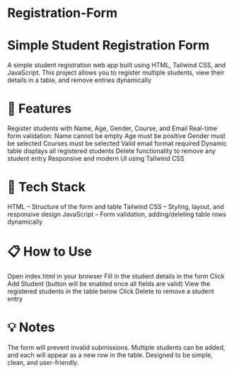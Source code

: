 # Registration-Form

# Simple Student Registration Form
A simple student registration web app built using HTML, Tailwind CSS, and JavaScript. This project allows you to register multiple students, view their details in a table, and remove entries dynamically

# 🌟 Features
Register students with Name, Age, Gender, Course, and Email
Real-time form validation:
Name cannot be empty
Age must be positive
Gender must be selected
Courses must be selected
Valid email format required
Dynamic table displays all registered students
Delete functionality to remove any student entry
Responsive and modern UI using Tailwind CSS

# 🎨 Tech Stack
HTML – Structure of the form and table
Tailwind CSS – Styling, layout, and responsive design
JavaScript – Form validation, adding/deleting table rows dynamically

# 📋 How to Use
Open index.html in your browser
Fill in the student details in the form
Click Add Student (button will be enabled once all fields are valid)
View the registered students in the table below
Click Delete to remove a student entry

# 💡 Notes
The form will prevent invalid submissions.
Multiple students can be added, and each will appear as a new row in the table.
Designed to be simple, clean, and user-friendly.
